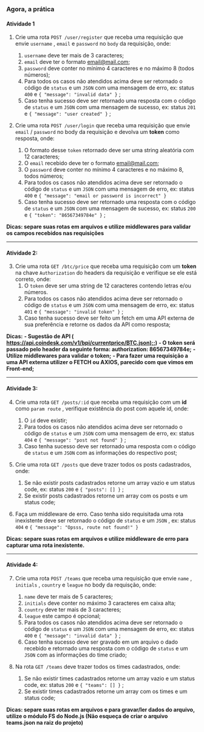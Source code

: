 ### Agora, a prática

#### Atividade 1

1.  Crie uma rota `POST /user/register` que receba uma requisição que envie `username` , `email` e `password` no `body` da requisição, onde:

    1.  `username` deve ter mais de 3 caracteres;
    2.  `email` deve ter o formato email@mail.com;
    3.  `password` deve conter no mínimo 4 caracteres e no máximo 8 (todos números);
    4.  Para todos os casos não atendidos acima deve ser retornado o código de `status` e um `JSON` com uma mensagem de erro, ex: status `400` e `{ "message": "invalid data" }` ;
    5.  Caso tenha sucesso deve ser retornado uma resposta com o código de `status` e um `JSON` com uma mensagem de sucesso, ex: status `201` e `{ "message": "user created" }` ;

2.  Crie uma rota `POST /user/login` que receba uma requisição que envie `email` / `password` no body da requisição e devolva um **token** como resposta, onde:

    1.  O formato desse `token` retornado deve ser uma string aleatória com 12 caracteres;
    2.  O `email` recebido deve ter o formato email@mail.com;
    3.  O `password` deve conter no mínimo 4 caracteres e no máximo 8, todos números;
    4.  Para todos os casos não atendidos acima deve ser retornado o código de `status` e um `JSON` com uma mensagem de erro, ex: status `400` e `{ "message": "email or password is incorrect" }`
    5.  Caso tenha sucesso deve ser retornado uma resposta com o código de `status` e um `JSON` com uma mensagem de sucesso, ex: status `200` e `{ "token": "86567349784e" }` ;

**Dicas: separe suas rotas em arquivos e utilize middlewares para validar os campos recebidos nas requisições**

---

#### Atividade 2:

3.  Crie uma rota `GET /btc/price` que receba uma requisição com um **token** na chave `Authorization` do headers da requisição e verifique se ele está correto, onde:
    1.  O `token` deve ser uma string de 12 caracteres contendo letras e/ou números.
    2.  Para todos os casos não atendidos acima deve ser retornado o código de `status` e um `JSON` com uma mensagem de erro, ex: status `401` e `{ "message": "invalid token" }` ;
    3.  Caso tenha sucesso deve ser feito um fetch em uma API externa de sua preferência e retorne os dados da API como resposta;

**Dicas:** **- Sugestão de API ( [https://api.coindesk.com/v1/bpi/currentprice/BTC.json);](https://api.coindesk.com/v1/bpi/currentprice/BTC.json);)** **- O token será passado pelo header da seguinte forma: authorization: 86567349784e;** **- Utilize middlewares para validar o token;** **- Para fazer uma requisição a uma API externa utilizer o FETCH ou AXIOS, parecido com que vimos em Front-end;**

---

#### Atividade 3:

4.  Crie uma rota `GET /posts/:id` que receba uma requisição com um **id** como `param route` , verifique existência do post com aquele id, onde:

    1.  O `id` deve existir;
    2.  Para todos os casos não atendidos acima deve ser retornado o código de `status` e um `JSON` com uma mensagem de erro, ex: status `404` e `{ "message": "post not found" }` ;
    3.  Caso tenha sucesso deve ser retornado uma resposta com o código de `status` e um `JSON` com as informações do respectivo post;

5.  Crie uma rota `GET /posts` que deve trazer todos os posts cadastrados, onde:

    1.  Se não existir posts cadastrados retorne um array vazio e um status code, ex: status `200` e `{ "posts": [] }` ;
    2.  Se existir posts cadastrados retorne um array com os posts e um status code;

6.  Faça um middleware de erro. Caso tenha sido requisitada uma rota inexistente deve ser retornado o código de `status` e um `JSON` , ex: status `404` e `{ "message": "Opsss, route not found!" }`

**Dicas: separe suas rotas em arquivos e utilize middleware de erro para capturar uma rota inexistente.**

---

#### Atividade 4:

7.  Crie uma rota `POST /teams` que receba uma requisição que envie `name` , `initials` , `country` e `league` no body da requisção, onde:

    1.  `name` deve ter mais de 5 caracteres;
    2.  `initials` deve conter no máximo 3 caracteres em caixa alta;
    3.  `country` deve ter mais de 3 caracteres;
    4.  `league` este campo é opcional;
    5.  Para todos os casos não atendidos acima deve ser retornado o código de `status` e um `JSON` com uma mensagem de erro, ex: status `400` e `{ "message": "invalid data" }` ;
    6.  Caso tenha sucesso deve ser gravado em um arquivo o dado recebido e retornado uma resposta com o código de `status` e um `JSON` com as informações do time criado;

8.  Na rota `GET /teams` deve trazer todos os times cadastrados, onde:

    1.  Se não existir times cadastrados retorne um array vazio e um status code, ex: status `200` e `{ "teams": [] }` ;
    2.  Se existir times cadastrados retorne um array com os times e um status code;

**Dicas: separe suas rotas em arquivos e para gravar/ler dados do arquivo, utilize o módulo FS do Node.js (Não esqueça de criar o arquivo teams.json na raiz do projeto)**
